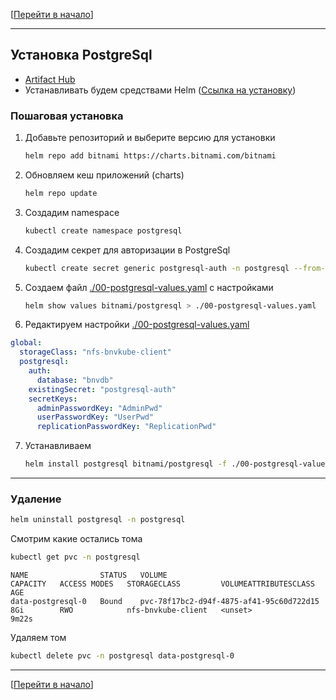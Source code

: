[[Перейти в начало](../README.md)]

---

## Установка PostgreSql

* [Artifact Hub](https://artifacthub.io/packages/helm/bitnami/postgresql)
* Устанавливать будем средствами Helm ([Ссылка на установку](../install-helm/README.md))

### Пошаговая установка

1. Добавьте репозиторий и выберите версию для установки
   ```bash
   helm repo add bitnami https://charts.bitnami.com/bitnami
   ```

2. Обновляем кеш приложений (charts)
   ```bash
   helm repo update
   ```
3. Создадим namespace
   ```bash
   kubectl create namespace postgresql
   ```

4. Создадим секрет для авторизации в PostgreSql
   ```bash
   kubectl create secret generic postgresql-auth -n postgresql --from-literal=AdminPwd=adminpassword --from-literal=UserPwd=userpassword --from-literal=ReplicationPwd=replicapassword
   ```

5. Создаем файл [./00-postgresql-values.yaml](./00-postgresql-values.yaml) с настройками
   ```bash
   helm show values bitnami/postgresql > ./00-postgresql-values.yaml
   ```

6. Редактируем настройки [./00-postgresql-values.yaml](./00-postgresql-values.yaml)
```yaml
global:
  storageClass: "nfs-bnvkube-client"
  postgresql:
    auth:
      database: "bnvdb"
    existingSecret: "postgresql-auth"
    secretKeys:
      adminPasswordKey: "AdminPwd"
      userPasswordKey: "UserPwd"
      replicationPasswordKey: "ReplicationPwd"
```

7. Устанавливаем
   ```bash
   helm install postgresql bitnami/postgresql -f ./00-postgresql-values.yaml --namespace postgresql --create-namespace
   ```

---

### Удаление
   ```bash
   helm uninstall postgresql -n postgresql
   ```

Смотрим какие остались тома
```bash
kubectl get pvc -n postgresql
```
```
NAME                STATUS   VOLUME                                     CAPACITY   ACCESS MODES   STORAGECLASS         VOLUMEATTRIBUTESCLASS   AGE
data-postgresql-0   Bound    pvc-78f17bc2-d94f-4875-af41-95c60d722d15   8Gi        RWO            nfs-bnvkube-client   <unset>                 9m22s
```

Удаляем том
```bash
kubectl delete pvc -n postgresql data-postgresql-0
```




---

[[Перейти в начало](../README.md)]